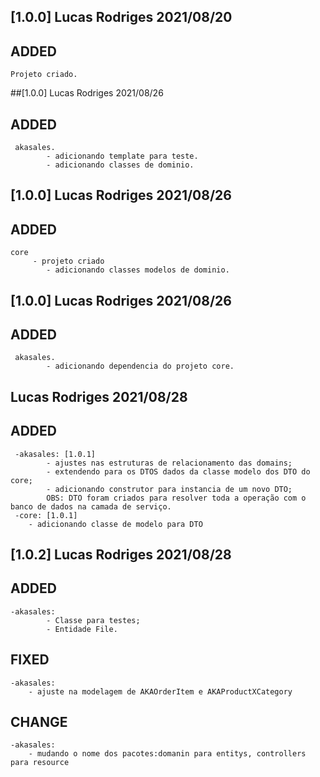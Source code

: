 ## [1.0.0] Lucas Rodriges 2021/08/20
## ADDED
    Projeto criado.

##[1.0.0] Lucas Rodriges 2021/08/26
## ADDED
     akasales.
	        - adicionando template para teste.
	        - adicionando classes de dominio.
## [1.0.0] Lucas Rodriges 2021/08/26
## ADDED
	core 
		 - projeto criado
	        - adicionando classes modelos de dominio.

## [1.0.0] Lucas Rodriges 2021/08/26
## ADDED
     akasales.
	        - adicionando dependencia do projeto core.

## Lucas Rodriges 2021/08/28
## ADDED 
	 -akasales: [1.0.1]
	        - ajustes nas estruturas de relacionamento das domains;
	        - extendendo para os DTOS dados da classe modelo dos DTO do core;
	        - adicionando construtor para instancia de um novo DTO;
	        OBS: DTO foram criados para resolver toda a operação com o banco de dados na camada de serviço.	        
	 -core: [1.0.1]
	 	- adicionando classe de modelo para DTO
## [1.0.2] Lucas Rodriges 2021/08/28
## ADDED
	-akasales:
	        - Classe para testes;
	        - Entidade File.
## FIXED
	-akasales:
		- ajuste na modelagem de AKAOrderItem e AKAProductXCategory
		
## CHANGE
	-akasales:
		- mudando o nome dos pacotes:domanin para entitys, controllers para resource